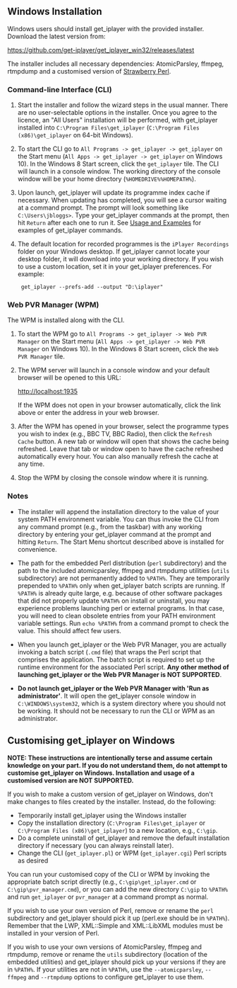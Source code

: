 ## Windows Installation

<a name="installer"></a>
Windows users should install get_iplayer with the provided installer.  Download the latest version from:

<https://github.com/get-iplayer/get_iplayer_win32/releases/latest>

The installer includes all necessary dependencies: AtomicParsley, ffmpeg, rtmpdump and a customised version of [Strawberry Perl](http://strawberryperl.com/).

### Command-line Interface (CLI)

1. Start the installer and follow the wizard steps in the usual manner. There are no user-selectable options in the installer. Once you agree to the licence, an "All Users" installation will be performed, with get_iplayer installed into `C:\Program Files\get_iplayer` (`C:\Program Files (x86)\get_iplayer` on 64-bit Windows).

2. To start the CLI go to `All Programs -> get_iplayer -> get_iplayer` on the Start menu (`All Apps -> get_iplayer -> get_iplayer` on Windows 10). In the Windows 8 Start screen, click the `get_iplayer` tile. The CLI will launch in a console window.  The working directory of the console window will be your home directory (`%HOMEDRIVE%%HOMEPATH%`).

3. Upon launch, get_iplayer will update its programme index cache if necessary. When updating has completed, you will see a cursor waiting at a command prompt. The prompt will look something like `C:\Users\jbloggs>`. Type your get_iplayer commands at the prompt, then hit `Return` after each one to run it. See [Usage and Examples](documentation) for examples of get_iplayer commands.

4. The default location for recorded programmes is the `iPlayer Recordings` folder on your Windows desktop. If get_iplayer cannot locate your desktop folder, it will download into your working directory. If you wish to use a custom location, set it in your get_iplayer preferences. For example:

		get_iplayer --prefs-add --output "D:\iplayer"

### Web PVR Manager (WPM)

The WPM is installed along with the CLI.

1. To start the WPM go to `All Programs -> get_iplayer -> Web PVR Manager` on the Start menu (`All Apps -> get_iplayer -> Web PVR Manager` on Windows 10).  In the Windows 8 Start screen, click the `Web PVR Manager` tile.

2. The WPM server will launch in a console window and your default browser will be opened to this URL:

    <http://localhost:1935>

    If the WPM does not open in your browser automatically, click the link above or enter the address in your web browser.

3. After the WPM has opened in your browser, select the programme types you wish to index (e.g., BBC TV, BBC Radio), then click the `Refresh Cache` button.  A new tab or window will open that shows the cache being refreshed.  Leave that tab or window open to have the cache refreshed automatically every hour.  You can also manually refresh the cache at any time.

4. Stop the WPM by closing the console window where it is running.

### Notes

- The installer will append the installation directory to the value of your system PATH environment variable. You can thus invoke the CLI from any command prompt (e.g., from the taskbar) with any working directory by entering your get_iplayer command at the prompt and hitting `Return`. The Start Menu shortcut described above is installed for convenience.

- The path for the embedded Perl distribution (`perl` subdirectory) and the path to the included atomicparsley, ffmpeg and rtmpdump utilities (`utils` subdirectory) are not permanently added to `%PATH%`. They are temporarily prepended to `%PATH%` only when get_iplayer batch scripts are running. If `%PATH%` is already quite large, e.g. because of other software packages that did not properly update `%PATH%` on install or uninstall, you may experience problems launching perl or external programs. In that case, you will need to clean obsolete entries from your PATH environment variable settings. Run `echo %PATH%` from a command prompt to check the value. This should affect few users.

- When you launch get_iplayer or the Web PVR Manager, you are actually invoking a batch script (`.cmd` file) that wraps the Perl script that comprises the application. The batch script is required to set up the runtime environment for the associated Perl script. **Any other method of launching get_iplayer or the Web PVR Manager is NOT SUPPORTED**.

- **Do not launch get_iplayer or the Web PVR Manager with 'Run as administrator'**. It will open the get_iplayer console window in `C:\WINDOWS\system32`, which is a system directory where you should not be working. It should not be necessary to run the CLI or WPM as an administrator.

<a name="custom"></a>
## Customising get_iplayer on Windows

**NOTE: These instructions are intentionally terse and assume certain knowledge on your part. If you do not understand them, do not attempt to  customise get_iplayer on Windows. Installation and usage of a customised version are NOT SUPPORTED.**

If you wish to make a custom version of get_iplayer on Windows, don't make changes to files created by the installer. Instead, do the following:

- Temporarily install get_iplayer using the Windows installer
- Copy the installation directory (`C:\Program Files\get_iplayer` or `C:\Program Files (x86)\get_iplayer`) to a new location, e.g., `C:\gip`.
- Do a complete uninstall of get_iplayer and remove the default installation directory if necessary (you can always reinstall later).
- Change the CLI (`get_iplayer.pl`) or WPM (`get_iplayer.cgi`) Perl scripts as desired

You can run your customised copy of the CLI or WPM by invoking the appropriate batch script directly (e.g., `C:\gip\get_iplayer.cmd` or `C:\gip\pvr_manager.cmd`), or you can add the new directory `C:\gip` to `%PATH%` and run `get_iplayer` or `pvr_manager` at a command prompt as normal.

If you wish to use your own version of Perl, remove or rename the `perl` subdirectory and get_iplayer should pick it up (perl.exe should be in `%PATH%`). Remember that the LWP, XML::Simple and XML::LibXML modules must be installed in your version of Perl.

If you wish to use your own versions of AtomicParsley, ffmpeg and rtmpdump, remove or rename the `utils` subdirectory (location of the embedded utilities) and get_iplayer should pick up your versions if they are in `%PATH%`. If your utilities are not in `%PATH%`, use the `--atomicparsley`, `--ffmpeg`  and `--rtmpdump` options to configure get_iplayer to use them.
